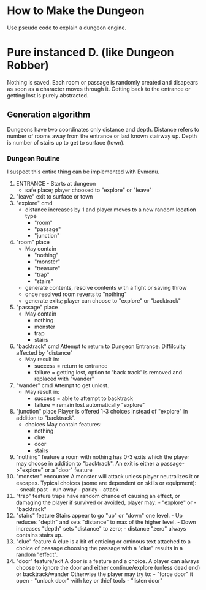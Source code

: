 # How to Make the Dungeon

Use pseudo code to explain a dungeon engine.

# Pure instanced D. (like Dungeon Robber)
Nothing is saved. Each room or passage is randomly created and disapears
as soon as a character moves through it. Getting back to the entrance or
getting lost is purely abstracted.

## Generation algorithm
Dungeons have two coordinates only distance and depth.
Distance refers to number of rooms away from the entrance or last known
stairway up. Depth is number of stairs up to get to surface (town).

### Dungeon Routine
I suspect this entire thing can be implemented with Evmenu.
1. ENTRANCE - Starts at dungeon 
    * safe place; player choosed to "explore" or "leave"
1. "leave" exit to surface or town
1. "explore" cmd 
    * distance increases by 1 and player moves to a new random location type
        - "room"
	    - "passage"
        - "junction" 
1. "room" place
    * May contain
        - "nothing"
        - "monster"
        - "treasure"
        - "trap"
        - "stairs"
    * generate contents, resolve contents with a fight or saving throw
    * once resolved room reverts to "nothing"
    * generate exits; player can choose to "explore" or "backtrack"
1. "passage" place
    * May contain
        - nothing
        - monster
        - trap
        - stairs
1. "backtrack" cmd
    Attempt to return to Dungeon Entrance. Diffilculty affected by "distance"
    * May result in:
        - success = return to entrance
        - failure = getting lost, option to 'back track' is removed and 
            replaced with "wander"
1. "wander" cmd 
    Attempt to get unlost.
    * May result in:
        - success = able to attempt to backtrack
        - failure = remain lost automatically "explore"
1. "junction" place
    Player is offered 1-3 choices instead of "explore" in addition to 
    "backtrack". 
    * choices May contain features:
        - nothing
        - clue
        - door
        - stairs
1. "nothing" feature
    a room with nothing has 0-3 exits which the player may choose in addition
    to "backtrack". An exit is either a passage->"explore" or a "door" feature
1. "monster" encounter
    A monster will attack unless player neutralizes it or escapes. Typical
    choices (some are dependent on skills or equipment):
        - sneak past
        - run away
        - parlay
        - attack
1. "trap" feature
    traps have random chance of causing an effect, or damaging the player
    if survived or avoided, player may:
    	- "explore" or 
    	- "backtrack"
1. "stairs" feature
    Stairs appear to go "up" or "down" one level. 
    	- Up reduces "depth" and sets "distance" to max of the higher level.
    	- Down increases "depth" sets "distance" to zero;
    	- distance "zero" always contains stairs up.
1. "clue" feature
    A clue is a bit of enticing or ominous text attached to a choice of passage
    choosing the passage with a "clue" results in a random "effect".
1. "door" feature/exit
    A door is a feature and a choice. A player can always choose to ignore the
    door and either continue/explore (unless dead end) or backtrack/wander 
    Otherwise the player may try to:
        - "force door" it open
        - "unlock door" with key or thief tools
        - "listen door" 

